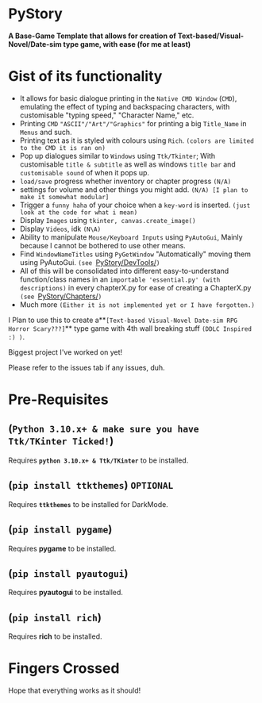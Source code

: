 # PyStory

**A Base-Game Template that allows for creation of Text-based/Visual-Novel/Date-sim type game, with ease (for me at least)**

# Gist of its functionality

- It allows for basic dialogue printing in the `Native CMD Window` (`CMD`), emulating the effect of typing and backspacing characters, with customisable "typing speed," "Character Name," etc.
- Printing `CMD` `"ASCII"/"Art"/"Graphics"` for printing a big `Title_Name` in `Menus` and such.
- Printing text as it is styled with colours using `Rich`. `(colors are limited to the CMD it is ran on)`
- Pop up dialogues similar to `Windows` using `Ttk/Tkinter`; With customisable `title & subtitle` as well as windows `title bar` and `customisable sound` of when it pops up.
- `load/save` progress whether inventory or chapter progress `(N/A)`
- settings for volume and other things you might add. `(N/A) [I plan to make it somewhat modular]`
- Trigger a `funny haha` of your choice when a `key-word` is inserted. `(just look at the code for what i mean)`
- Display `Images` using `tkinter, canvas.create_image()`
- Display `Videos`, idk `(N\A)`
- Ability to manipulate `Mouse/Keyboard Inputs` using `PyAutoGui`, Mainly because I cannot be bothered to use other means.
- Find `WindowNameTitles` using `PyGetWindow` "Automatically" moving them using PyAutoGui. `(see `[PyStory/DevTools/](https://github.com/JunkynioyPH/PyStory/tree/master/devTools)`)`
- All of this will be consolidated into different easy-to-understand function/class names in an `importable 'essential.py' (with descriptions)` in every chapterX.py  for ease of creating a ChapterX.py `(see `[PyStory/Chapters/](https://github.com/JunkynioyPH/PyStory/tree/master/Chapters)`)`
- Much more `(Either it is not implemented yet or I have forgotten.)`

I Plan to use this to create a**`[Text-based Visual-Novel Date-sim RPG Horror Scary???]`** type game with 4th wall breaking stuff `(DDLC Inspired :) )`.

Biggest project I've worked on yet!

Please refer to the issues tab if any issues, duh.

# Pre-Requisites
## (`Python 3.10.x+ & make sure you have Ttk/TKinter Ticked!`)

Requires **`python 3.10.x+ & Ttk/TKinter`** to be installed.

## (`pip install ttkthemes`) ``OPTIONAL``

Requires **`ttkthemes`** to be installed for DarkMode.

## (`pip install pygame`)

Requires **pygame** to be installed.

## (`pip install pyautogui`)

Requires **pyautogui** to be installed.

## (`pip install rich`)

Requires **rich** to be installed.

# Fingers Crossed

Hope that everything works as it should!
